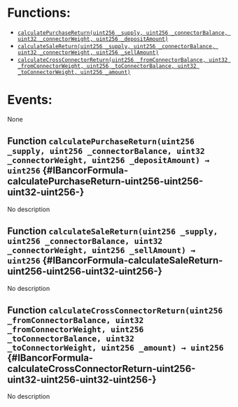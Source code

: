 

# Functions:
- [`calculatePurchaseReturn(uint256 _supply, uint256 _connectorBalance, uint32 _connectorWeight, uint256 _depositAmount)`](#IBancorFormula-calculatePurchaseReturn-uint256-uint256-uint32-uint256-)
- [`calculateSaleReturn(uint256 _supply, uint256 _connectorBalance, uint32 _connectorWeight, uint256 _sellAmount)`](#IBancorFormula-calculateSaleReturn-uint256-uint256-uint32-uint256-)
- [`calculateCrossConnectorReturn(uint256 _fromConnectorBalance, uint32 _fromConnectorWeight, uint256 _toConnectorBalance, uint32 _toConnectorWeight, uint256 _amount)`](#IBancorFormula-calculateCrossConnectorReturn-uint256-uint32-uint256-uint32-uint256-)

# Events:
None

## Function `calculatePurchaseReturn(uint256 _supply, uint256 _connectorBalance, uint32 _connectorWeight, uint256 _depositAmount) → uint256` {#IBancorFormula-calculatePurchaseReturn-uint256-uint256-uint32-uint256-}
No description
## Function `calculateSaleReturn(uint256 _supply, uint256 _connectorBalance, uint32 _connectorWeight, uint256 _sellAmount) → uint256` {#IBancorFormula-calculateSaleReturn-uint256-uint256-uint32-uint256-}
No description
## Function `calculateCrossConnectorReturn(uint256 _fromConnectorBalance, uint32 _fromConnectorWeight, uint256 _toConnectorBalance, uint32 _toConnectorWeight, uint256 _amount) → uint256` {#IBancorFormula-calculateCrossConnectorReturn-uint256-uint32-uint256-uint32-uint256-}
No description

